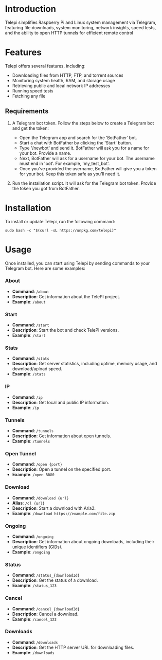 # Introduction

Telepi simplifies Raspberry Pi and Linux system management via Telegram, featuring file downloads, system monitoring, network insights, speed tests, and the ability to open HTTP tunnels for efficient remote control

# Features

Telepi offers several features, including:

- Downloading files from HTTP, FTP, and torrent sources
- Monitoring system health, RAM, and storage usage
- Retrieving public and local network IP addresses
- Running speed tests
- Fetching any file

## Requirements

1. A Telegram bot token. Follow the steps below to create a Telegram bot and get the token:

   - Open the Telegram app and search for the 'BotFather' bot.
   - Start a chat with BotFather by clicking the 'Start' button.
   - Type '/newbot' and send it. BotFather will ask you for a name for your bot. Provide a name.
   - Next, BotFather will ask for a username for your bot. The username must end in 'bot'. For example, 'my_test_bot'.
   - Once you've provided the username, BotFather will give you a token for your bot. Keep this token safe as you'll need it.

2. Run the installation script. It will ask for the Telegram bot token. Provide the token you got from BotFather.

# Installation

To install or update Telepi, run the following command:

```
sudo bash -c "$(curl -sL https://unpkg.com/telepi)"
```

# Usage

Once installed, you can start using Telepi by sending commands to your Telegram bot. Here are some examples:

### About

- **Command**: `/about`
- **Description**: Get information about the TelePI project.
- **Example**: `/about`

### Start

- **Command**: `/start`
- **Description**: Start the bot and check TelePI versions.
- **Example**: `/start`

### Stats

- **Command**: `/stats`
- **Description**: Get server statistics, including uptime, memory usage, and download/upload speed.
- **Example**: `/stats`

### IP

- **Command**: `/ip`
- **Description**: Get local and public IP information.
- **Example**: `/ip`

### Tunnels

- **Command**: `/tunnels`
- **Description**: Get information about open tunnels.
- **Example**: `/tunnels`

### Open Tunnel

- **Command**: `/open {port}`
- **Description**: Open a tunnel on the specified port.
- **Example**: `/open 8080`

### Download

- **Command**: `/download {url}`
- **Alias**: `/dl {url}`
- **Description**: Start a download with Aria2.
- **Example**: `/download https://example.com/file.zip`

### Ongoing

- **Command**: `/ongoing`
- **Description**: Get information about ongoing downloads, including their unique identifiers (GIDs).
- **Example**: `/ongoing`

### Status

- **Command**: `/status_{downloadId}`
- **Description**: Get the status of a download.
- **Example**: `/status_123`

### Cancel

- **Command**: `/cancel_{downloadId}`
- **Description**: Cancel a download.
- **Example**: `/cancel_123`

### Downloads

- **Command**: `/downloads`
- **Description**: Get the HTTP server URL for downloading files.
- **Example**: `/downloads`
